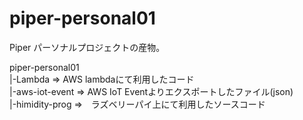 # piper-personal01

Piper パーソナルプロジェクトの産物。

piper-personal01  
|-Lambda ⇒ AWS lambdaにて利用したコード  
|-aws-iot-event ⇒ AWS IoT Eventよりエクスポートしたファイル(json)  
|-himidity-prog ⇒　ラズベリーパイ上にて利用したソースコード

